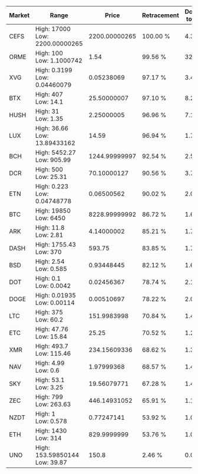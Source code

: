 | Market | Range | Price| Retracement | Doubles to 50% |
| --- | --- | --- | --- | --- |
| CEFS | High: 17000<br />Low: 2200.00000265 | 2200.00000265 | 100.00 % | 4.36 |
| ORME | High: 100<br />Low: 1.1000742 | 1.54 | 99.56 % | 32.82 |
| XVG | High: 0.3199<br />Low: 0.04460079 | 0.05238069 | 97.17 % | 3.48 |
| BTX | High: 407<br />Low: 14.1 | 25.50000007 | 97.10 % | 8.26 |
| HUSH | High: 31<br />Low: 1.35 | 2.25000005 | 96.96 % | 7.19 |
| LUX | High: 36.66<br />Low: 13.89433162 | 14.59 | 96.94 % | 1.73 |
| BCH | High: 5452.27<br />Low: 905.99 | 1244.99999997 | 92.54 % | 2.55 |
| DCR | High: 500<br />Low: 25.31 | 70.10000127 | 90.56 % | 3.75 |
| ETN | High: 0.223<br />Low: 0.04748778 | 0.06500562 | 90.02 % | 2.08 |
| BTC | High: 19850<br />Low: 6450 | 8228.99999992 | 86.72 % | 1.60 |
| ARK | High: 11.8<br />Low: 2.81 | 4.14000002 | 85.21 % | 1.76 |
| DASH | High: 1755.43<br />Low: 370 | 593.75 | 83.85 % | 1.79 |
| BSD | High: 2.54<br />Low: 0.585 | 0.93448445 | 82.12 % | 1.67 |
| DOT | High: 0.1<br />Low: 0.0042 | 0.02456367 | 78.74 % | 2.12 |
| DOGE | High: 0.01935<br />Low: 0.00114 | 0.00510697 | 78.22 % | 2.01 |
| LTC | High: 375<br />Low: 60.2 | 151.9983998 | 70.84 % | 1.43 |
| ETC | High: 47.76<br />Low: 15.84 | 25.25 | 70.52 % | 1.26 |
| XMR | High: 493.7<br />Low: 115.46 | 234.15609336 | 68.62 % | 1.30 |
| NAV | High: 4.99<br />Low: 0.6 | 1.97999368 | 68.57 % | 1.41 |
| SKY | High: 53.1<br />Low: 3.25 | 19.56079771 | 67.28 % | 1.44 |
| ZEC | High: 799<br />Low: 263.63 | 446.14931052 | 65.91 % | 1.19 |
| NZDT | High: 1<br />Low: 0.578 | 0.77247141 | 53.92 % | 1.02 |
| ETH | High: 1430<br />Low: 314 | 829.9999999 | 53.76 % | 1.05 |
| UNO | High: 153.59850144<br />Low: 39.87 | 150.8 | 2.46 % | 0.00 |
